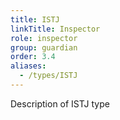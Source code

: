 ```yaml
---
title: ISTJ
linkTitle: Inspector
role: inspector
group: guardian
order: 3.4
aliases:
  - /types/ISTJ
---
```

Description of ISTJ type